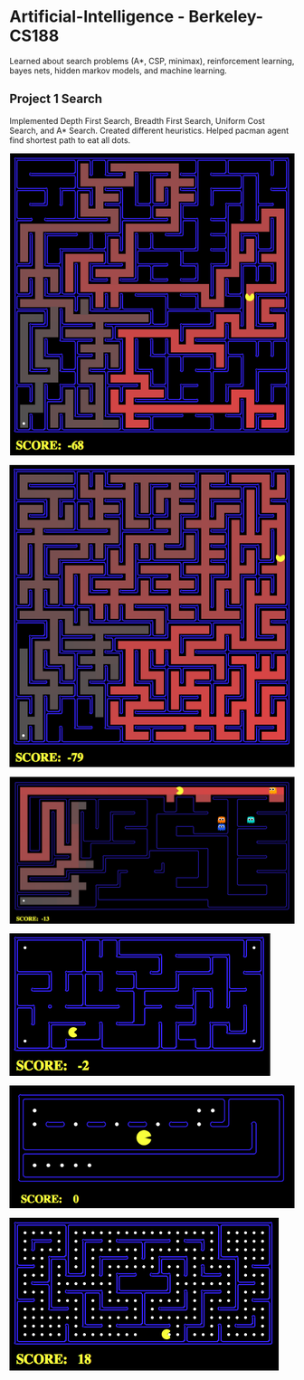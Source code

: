 # Artificial-Intelligence - Berkeley-CS188

Learned about search problems (A*, CSP, minimax), reinforcement learning, bayes nets, hidden markov models, and machine learning.


## Project 1 Search

Implemented Depth First Search, Breadth First Search, Uniform Cost Search, and A* Search. Created different heuristics. Helped pacman agent find shortest path to eat all dots.

![P1 P1](https://github.com/YFateen/AI/blob/master/Photos/P1/P1.png)

![P1 P2](https://github.com/YFateen/AI/blob/master/Photos/P1/P2.png)

![P1 P3](https://github.com/YFateen/AI/blob/master/Photos/P1/P3.png)

![P1 P4](https://github.com/YFateen/AI/blob/master/Photos/P1/P4.png)

![P1 P5](https://github.com/YFateen/AI/blob/master/Photos/P1/P5.png)

![P1 P6](https://github.com/YFateen/AI/blob/master/Photos/P1/P6.png)
